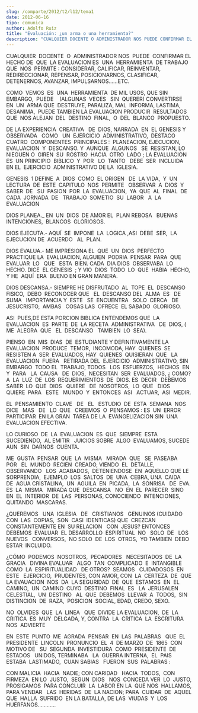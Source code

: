 ```yaml
---
slug: /comparte/2012/t2/l12/tema1
date: 2012-06-16
tipo: comunica
author: Adolfo Ruiz
title: "Evaluación: ¿un arma o una herramienta?"
description: "CUALQUIER DOCENTE O ADMINISTRADOR NOS PUEDE CONFIRMAR EL HECHO DE QUE LA  EVALUACION ES UNA HERRAMIENTA DE TRABAJO QUE NOS PERMITE : CONSIDERAR,  CALIFICAR, REINVENTAR, REDIRECCIONAR, REPENSAR, POSICIONARNOS, CLASIFICAR,  DETENERNOS, AVANZAR, IMPULSARNOS……ETC. COMO VEMOS ES UN..."
---
```


CUALQUIER  DOCENTE  O  ADMINISTRADOR NOS  PUEDE  CONFIRMAR EL  HECHO DE  QUE  LA EVALUACION ES  UNA  HERRAMIENTA  DE TRABAJO QUE  NOS  PERMITE : CONSIDERAR, CALIFICAR, REINVENTAR, REDIRECCIONAR, REPENSAR, POSICIONARNOS, CLASIFICAR, DETENERNOS, AVANZAR, IMPULSARNOS……ETC.

COMO  VEMOS  ES  UNA  HERRAMIENTA  DE MIL USOS, QUE SIN  EMBARGO,  PUEDE    (ALGUNAS  VECES   SIN  QUERER) CONVERTIRSE  EN  UN  ARMA QUE  DESTRUYE, PARALIZA, MAL  INFORMA, LASTIMA, DESANIMA,  PUEDE TAMBIEN LA EVALUACION PRODUCIR  RESULTADOS QUE  NOS ALEJAN  DEL  DESTINO  FINAL,  O  DEL  BLANCO  PROPUESTO.

DE LA EXPERIENCIA  CREATIVA   DE  DIOS, NARRADA  EN  EL GENESIS Y  OBSERVADA   COMO   UN  EJERCICIO  ADMINISTRATIVO,  DESTACO   CUATRO  COMPONENTES  PRINCIPALES :  PLANEACION, EJECUCION,  EVALUACION  Y  DESCANSO. Y  AUNQUE  ALGUNOS   SE  RESISTAN, LO NIEGUEN O  GIREN  SU  ROSTRO  HACIA  OTRO  LADO ; LA EVALUACION  ES  UN PRINCIPIO  BIBLICO  Y  POR   LO  TANTO   DEBE  SER  INCLUIDA  EN EL  EJERCICIO  ADMINISTRATIVO DE LA  IGLESIA.

GENESIS  1 DEFINE  A  DIOS  COMO  EL ORIGEN   DE  LA VIDA,  Y  UN  LECTURA  DE  ESTE  CAPITULO  NOS  PERMITE   OBSERVAR  A  DIOS  Y  SABER  DE   SU  PASION  POR  LA  EVALUACION,  YA  QUE  AL  FINAL  DE  CADA  JORNADA  DE   TRABAJO  SOMETIO  SU  LABOR   A  LA  EVALUACION

DIOS PLANEA.\_ EN  UN  DIOS  DE AMOR EL  PLAN REBOSA   BUENAS   INTENCIONES,  BLANCOS  GLORIOSOS.

DIOS EJECUTA.- AQUÍ  SE  IMPONE  LA  LOGICA ,ASI  DEBE  SER,  LA  EJECUCION DE  ACUERDO   AL  PLAN.

DIOS EVALUA.- ME IMPRESIONA EL  QUE  UN  DIOS  PERFECTO PRACTIQUE LA  EVALUACION, ALGUIEN  PODRIA  PENSAR  PARA  QUE   EVALUAR  LO   QUE   ESTA  BIEN. CADA  DIA DIOS  OBSERVABA  LO  HECHO. DICE  EL GENESIS  ; Y VIO  DIOS  TODO  LO  QUE  HABIA  HECHO, Y HE  AQUÍ  ERA  BUENO EN GRAN MANERA.

DIOS DESCANSA.- SIEMPRE HE DISFRUTADO  AL  TOPE  EL  DESCANSO   FISICO,  DEBO  RECONOCER QUE   EL  DESCANSO DEL  ALMA  ES   DE SUMA   IMPORTANCIA Y  ESTE   SE  ENCUENTRA   SOLO  CERCA   DE  JESUCRISTO,  AMBAS   COSAS LAS  OFRECE  EL SABADO  GLORIOSO.

ASI  PUES,DE ESTA PORCION BIBLICA ENTENDEMOS QUE  LA  EVALUACION  ES  PARTE  DE  LA RECETA  ADMINISTRATIVA   DE  DIOS, ( ME  ALEGRA  QUE   EL  DESCANSO   TAMBIEN  LO  SEA).

PIENSO  EN  MIS  DIAS  DE  ESTUDIANTE Y DEFINITIVAMENTE LA  EVALUACION  PRODUCE  TEMOR,  INCOMODA, HAY  QUIENES  SE  RESISTEN A  SER  EVALUADOS, HAY  QUIENES  QUISIERAN  QUE   LA  EVALUACION  FUERA   RETIRADA DEL  EJERCICIO  ADMINISTRATIVO, SIN  EMBARGO  TODO EL  TRABAJO, TODOS   LOS  ESFUERZOS,  HECHOS  EN Y  PARA   LA  CAUSA   DE  DIOS,  NECESITAN  SER  EVALUADOS, ¿ COMO?  A  LA  LUZ  DE  LOS  REQUERIMIENTOS  DE  DIOS. ES  DECIR   DEBEMOS   SABER  LO  QUE  DIOS   QUIERE   DE  NOSOTROS,  LO  QUE   DIOS  QUIERE  PARA   ESTE   MUNDO  Y  ENTONCES  ASI   ACTUAR,  ASI  MEDIR.

EL  PENSAMIENTO  CLAVE   DE   EL   ESTUDIO  DE  ESTA  SEMANA  NOS  DICE   MAS   DE   LO  QUE   CREEMOS  O  PENSAMOS : ES  UN  ERROR PARTICIPAR  EN LA GRAN  TAREA DE LA  EVANGELIZACION SIN  UNA  EVALUACION EFECTIVA.

LO CURIOSO  DE  LA  EVALUACION  ES  QUE  SIEMPRE  ESTA  SUCEDIENDO,  AL EMITIR   JUICIOS SOBRE  ALGO  EVALUAMOS, SUCEDE  AUN  SIN  DARNOS  CUENTA.

ME  GUSTA  PENSAR  QUE  LA  MISMA   MIRADA  QUE   SE  PASEABA  POR   EL  MUNDO  RECIEN  CREADO, VIENDO  EL  DETALLE,  OBSERVANDO   LOS  ACABADOS,  DETENIENDOSE  EN  AQUELLO QUE LE  SORPRENDIA,  EJEMPLO  LOS  SALTOS  DE  UNA  CEBRA, UNA  CAIDA   DE  AGUA CRISTALINA,  UN  AGUILA  EN  PICADA,  LA  SONRISA   DE  EVA.  ES  LA  MISMA   MIRADA QUE  DESCANSA   NO  EN  EL  PARECER  SINO  EN  EL  INTERIOR  DE  LAS  PERSONAS, CONOCIENDO  INTENCIONES, QUITANDO  MASCARAS.

¿QUEREMOS   UNA  IGLESIA   DE   CRISTIANOS   GENUINOS (CUIDADO  CON  LAS  COPIAS,  SON  CASI  IDENTICAS) QUE  CREZCAN  CONSTANTEMENTE EN  SU RELACION   CON  JESUS? ENTONCES  DEBEMOS  EVALUAR  EL DESARROLLO  ESPIRITUAL  NO   SOLO  DE   LOS  NUEVOS   CONVERSOS,  NO SOLO  DE  LOS  OTROS,  YO TAMBIEN  DEBO  ESTAR  INCLUIDO.

¿CÓMO  PODEMOS  NOSOTROS,  PECADORES   NECESITADOS  DE  LA  GRACIA   DIVINA EVALUAR   ALGO  TAN  COMPLICADO  E  INTANGIBLE  COMO  LA  ESPIRITUALIDAD   DE OTROS?  SEAMOS   CUIDADOSOS  EN ESTE   EJERCICIO,  PRUDENTES, CON AMOR, CON  LA  CERTEZA  DE  QUE  LA EVAUACION  NOS  DA  LA SEGURIDAD  DE  QUE  ESTAMOS  EN  EL  CAMINO,  UN  CAMINO  CUYO  DESTINO  FINAL  ES   LA  JERUSALEN  CELESTIAL,  UN  DESTINO   AL  QUE  DEBEMOS  LLEVAR  A  TODOS,  SIN  DISTINCION  DE  RAZA,  POSICION  SOCIAL, EDAD, CREDO, SEXO.

NO  OLVIDES  QUE  LA  LINEA   QUE  DIVIDE LA EVALUACION,  DE  LA CRITICA  ES  MUY  DELGADA, Y, CONTRA  LA  CRITICA  LA  ESCRITURA  NOS  ADVIERTE

EN  ESTE  PUNTO  ME  AGRADA  PENSAR  EN  LAS  PALABRAS   QUE  EL  PRESIDENTE  LINCOLN  PRONUNCIO  EL  4  DE MARZO  DE  1865  CON  MOTIVO DE   SU  SEGUNDA  INVESTIDURA  COMO  PRESIDENTE  DE  ESTADOS   UNIDOS, TERMINABA   LA  GUERRA INTERNA,  EL  PAIS  ESTABA  LASTIMADO,  CUAN SABIAS   FUERON  SUS  PALABRAS :

CON MALICIA  HACIA  NADIE; CON CARIDAD   HACIA  TODOS,  CON  FIRMEZA  EN LO  JUSTO,  SEGUN  DIOS   NOS  CONCEDA VER  LO  JUSTO,  PROSIGAMOS  PARA CONCLUIR  LA  LABOR EN LA  QUE NOS  HALLAMOS,  PARA VENDAR   LAS  HERIDAS  DE  LA NACION; PARA  CUIDAR  DE  AQUEL  QUE  HALLA  SUFRIDO  EN LA BATALLA, DE LAS  VIUDAS  Y  LOS  HUERFANOS…………
